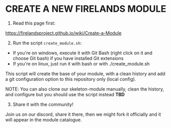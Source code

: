 # CREATE A NEW FIRELANDS MODULE

1) Read this page first:

https://firelandsproject.github.io/wiki/Create-a-Module


2) Run the script `create_module.sh`:
- If you're on windows, execute it with Git Bash (right click on it and choose Git bash) if you have installed Git extensions
- If you're on linux, just run it with bash or with ./create_module.sh

This script will create the base of your module, with a clean history and add a git configuration option to this repository only (local config).


NOTE: You can also clone our skeleton-module manually, clean the history, and configure but you should use the script instead **TBD**


3) Share it with the community!

Join us on our discord, share it there, then we might fork it officially and it will appear in the module catalogue.
